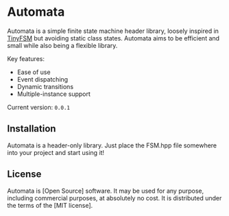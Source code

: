 Automata
========

Automata is a simple finite state machine header library, loosely inspired in [TinyFSM](https://github.com/digint/tinyfsm/blob/master/include/tinyfsm.hpp) but avoiding static class states. Automata aims to be efficient and small while also being a flexible library. 

Key features:

- Ease of use
- Event dispatching
- Dynamic transitions
- Multiple-instance support

Current version: `0.0.1`

Installation
------------

Automata is a header-only library. Just place the FSM.hpp file somewhere into your project and start using it! 

License
-------

Automata is [Open Source] software. It may be used for any purpose,
including commercial purposes, at absolutely no cost. It is
distributed under the terms of the [MIT license].